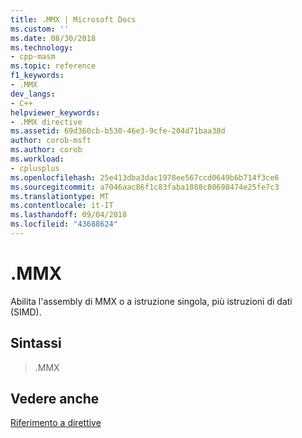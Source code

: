 ```yaml
---
title: .MMX | Microsoft Docs
ms.custom: ''
ms.date: 08/30/2018
ms.technology:
- cpp-masm
ms.topic: reference
f1_keywords:
- .MMX
dev_langs:
- C++
helpviewer_keywords:
- .MMX directive
ms.assetid: 69d360cb-b530-46e3-9cfe-204d71baa38d
author: corob-msft
ms.author: corob
ms.workload:
- cplusplus
ms.openlocfilehash: 25e413dba3dac1978ee567ccd0649b6b714f3ce6
ms.sourcegitcommit: a7046aac86f1c83faba1088c80698474e25fe7c3
ms.translationtype: MT
ms.contentlocale: it-IT
ms.lasthandoff: 09/04/2018
ms.locfileid: "43688624"
---
```

# <a name="mmx"></a>.MMX

Abilita l'assembly di MMX o a istruzione singola, più istruzioni di dati (SIMD).

## <a name="syntax"></a>Sintassi

> .MMX

## <a name="see-also"></a>Vedere anche

[Riferimento a direttive](../../assembler/masm/directives-reference.md)<br/>